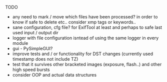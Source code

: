 TODO
- any need to mark / move which files have been processed? in order to know if safe to delete etc.. consider xmp tags or keywords..
- sane configuration, cfg file? for ExifTool at least and perhaps to safe last used input / output dir
- logger with file configuration isntead of using the same logger in every module
- gui - PySimpleGUI?
- improve tests and / or functionality for DST changes (currently used timestamp does not include TZ)
- test that it survives other bracketed images (exposure, flash..) and other high speed bursts
- consider OOP and actual data structures